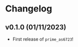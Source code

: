 # Changelog

<!--next-version-placeholder-->

## v0.1.0 (01/11/2023)

- First release of `prime_as6723`!